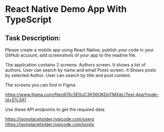 # React Native Demo App With TypeScript
## Task Description:

Please create a mobile app using React Native, publish your code in your GitHub account, add screenshots of your app to the readme file. 

The application contains 2 screens:
Authors screen. It shows a list of authors. User can search by name and email 
Posts screen. It  Shows posts by selected Author.  User can search by title and post content 

The screens you can find in Figma

https://www.figma.com/file/dO5c5E0uC3K56OKDnTMXdc/Test-App?node-id=0%3A1

Use these API endpoints to get the required data.

https://jsonplaceholder.typicode.com/users
https://jsonplaceholder.typicode.com/posts
